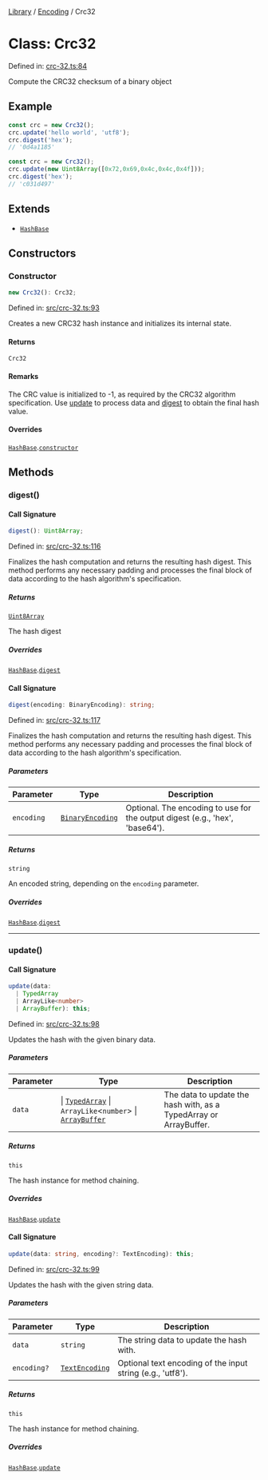<!-- markdownlint-disable -->
<!-- cspell: disable -->
[Library](../index.md) / [Encoding](./index.md) / Crc32

# Class: Crc32

Defined in: [crc-32.ts:84](https://github.com/technobuddha/library/blob/main/src/crc-32.ts#L84)

Compute the CRC32 checksum of a binary object

## Example

```typescript
const crc = new Crc32();
crc.update('hello world', 'utf8');
crc.digest('hex');
// '0d4a1185'
```
```typescript
const crc = new Crc32();
crc.update(new Uint8Array([0x72,0x69,0x4c,0x4c,0x4f]));
crc.digest('hex');
// 'c031d497'
```

## Extends

- [`HashBase`](HashBase.md)

## Constructors

### Constructor

```ts
new Crc32(): Crc32;
```

Defined in: [src/crc-32.ts:93](https://github.com/technobuddha/library/blob/main/src/crc-32.ts#L93)

Creates a new CRC32 hash instance and initializes its internal state.

#### Returns

`Crc32`

#### Remarks

The CRC value is initialized to -1, as required by the CRC32 algorithm specification.
Use [update](#update) to process data and [digest](#digest) to obtain the final hash value.

#### Overrides

[`HashBase`](HashBase.md).[`constructor`](HashBase.md#constructor)

## Methods

### digest()

#### Call Signature

```ts
digest(): Uint8Array;
```

Defined in: [src/crc-32.ts:116](https://github.com/technobuddha/library/blob/main/src/crc-32.ts#L116)

Finalizes the hash computation and returns the resulting hash digest.
This method performs any necessary padding and processes the final block
of data according to the hash algorithm's specification.

##### Returns

[`Uint8Array`](https://developer.mozilla.org/docs/Web/JavaScript/Reference/Global_Objects/Uint8Array)

The hash digest

##### Overrides

[`HashBase`](HashBase.md).[`digest`](HashBase.md#digest)

#### Call Signature

```ts
digest(encoding: BinaryEncoding): string;
```

Defined in: [src/crc-32.ts:117](https://github.com/technobuddha/library/blob/main/src/crc-32.ts#L117)

Finalizes the hash computation and returns the resulting hash digest.
This method performs any necessary padding and processes the final block
of data according to the hash algorithm's specification.

##### Parameters

| Parameter | Type | Description |
| ------ | ------ | ------ |
| `encoding` | [`BinaryEncoding`](BinaryEncoding.md) | Optional. The encoding to use for the output digest (e.g., 'hex', 'base64'). |

##### Returns

`string`

An encoded string, depending on the `encoding` parameter.

##### Overrides

[`HashBase`](HashBase.md).[`digest`](HashBase.md#digest)

***

### update()

#### Call Signature

```ts
update(data: 
  | TypedArray
  | ArrayLike<number>
  | ArrayBuffer): this;
```

Defined in: [src/crc-32.ts:98](https://github.com/technobuddha/library/blob/main/src/crc-32.ts#L98)

Updates the hash with the given binary data.

##### Parameters

| Parameter | Type | Description |
| ------ | ------ | ------ |
| `data` | \| [`TypedArray`](../Utility/TypedArray.md) \| `ArrayLike`\<`number`\> \| [`ArrayBuffer`](https://developer.mozilla.org/docs/Web/JavaScript/Reference/Global_Objects/ArrayBuffer) | The data to update the hash with, as a TypedArray or ArrayBuffer. |

##### Returns

`this`

The hash instance for method chaining.

##### Overrides

[`HashBase`](HashBase.md).[`update`](HashBase.md#update)

#### Call Signature

```ts
update(data: string, encoding?: TextEncoding): this;
```

Defined in: [src/crc-32.ts:99](https://github.com/technobuddha/library/blob/main/src/crc-32.ts#L99)

Updates the hash with the given string data.

##### Parameters

| Parameter | Type | Description |
| ------ | ------ | ------ |
| `data` | `string` | The string data to update the hash with. |
| `encoding?` | [`TextEncoding`](../Unicode/TextEncoding.md) | Optional text encoding of the input string (e.g., 'utf8'). |

##### Returns

`this`

The hash instance for method chaining.

##### Overrides

[`HashBase`](HashBase.md).[`update`](HashBase.md#update)


